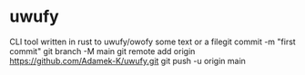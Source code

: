 # uwufy

CLI tool written in rust to uwufy/owofy some text or a filegit commit -m "first commit"
git branch -M main
git remote add origin https://github.com/Adamek-K/uwufy.git
git push -u origin main
